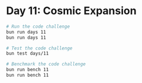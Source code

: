 # Day 11: Cosmic Expansion

```bash
# Run the code challenge
bun run days 11
bun run days 11

# Test the code challenge
bun test days/11

# Benchmark the code challenge
bun run bench 11
bun run bench 11
```
